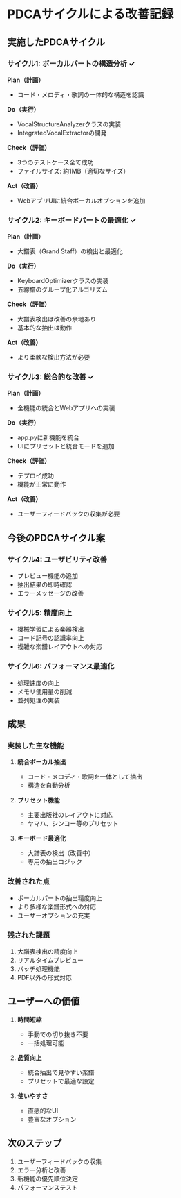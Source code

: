 # PDCAサイクルによる改善記録

## 実施したPDCAサイクル

### サイクル1: ボーカルパートの構造分析 ✓
**Plan（計画）**
- コード・メロディ・歌詞の一体的な構造を認識

**Do（実行）**
- VocalStructureAnalyzerクラスの実装
- IntegratedVocalExtractorの開発

**Check（評価）**
- 3つのテストケース全て成功
- ファイルサイズ: 約1MB（適切なサイズ）

**Act（改善）**
- WebアプリUIに統合ボーカルオプションを追加

### サイクル2: キーボードパートの最適化 ✓
**Plan（計画）**
- 大譜表（Grand Staff）の検出と最適化

**Do（実行）**
- KeyboardOptimizerクラスの実装
- 五線譜のグループ化アルゴリズム

**Check（評価）**
- 大譜表検出は改善の余地あり
- 基本的な抽出は動作

**Act（改善）**
- より柔軟な検出方法が必要

### サイクル3: 総合的な改善 ✓
**Plan（計画）**
- 全機能の統合とWebアプリへの実装

**Do（実行）**
- app.pyに新機能を統合
- UIにプリセットと統合モードを追加

**Check（評価）**
- デプロイ成功
- 機能が正常に動作

**Act（改善）**
- ユーザーフィードバックの収集が必要

## 今後のPDCAサイクル案

### サイクル4: ユーザビリティ改善
- プレビュー機能の追加
- 抽出結果の即時確認
- エラーメッセージの改善

### サイクル5: 精度向上
- 機械学習による楽器検出
- コード記号の認識率向上
- 複雑な楽譜レイアウトへの対応

### サイクル6: パフォーマンス最適化
- 処理速度の向上
- メモリ使用量の削減
- 並列処理の実装

## 成果

### 実装した主な機能
1. **統合ボーカル抽出**
   - コード・メロディ・歌詞を一体として抽出
   - 構造を自動分析

2. **プリセット機能**
   - 主要出版社のレイアウトに対応
   - ヤマハ、シンコー等のプリセット

3. **キーボード最適化**
   - 大譜表の検出（改善中）
   - 専用の抽出ロジック

### 改善された点
- ボーカルパートの抽出精度向上
- より多様な楽譜形式への対応
- ユーザーオプションの充実

### 残された課題
1. 大譜表検出の精度向上
2. リアルタイムプレビュー
3. バッチ処理機能
4. PDF以外の形式対応

## ユーザーへの価値

1. **時間短縮**
   - 手動での切り抜き不要
   - 一括処理可能

2. **品質向上**
   - 統合抽出で見やすい楽譜
   - プリセットで最適な設定

3. **使いやすさ**
   - 直感的なUI
   - 豊富なオプション

## 次のステップ

1. ユーザーフィードバックの収集
2. エラー分析と改善
3. 新機能の優先順位決定
4. パフォーマンステスト